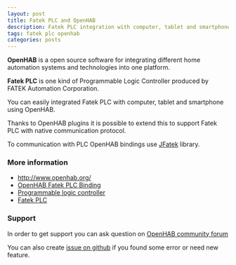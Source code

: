 ```yaml
---
layout: post
title: Fatek PLC and OpenHAB
description: Fatek PLC integration with computer, tablet and smartphone using OpenHAB
tags: fatek plc openhab
categories: posts
---
```


**OpenHAB** is a open source software for integrating different home automation systems
and technologies into one platform.

**Fatek PLC** is one kind of Programmable Logic Controller produced by FATEK Automation Corporation.

You can easily integrated Fatek PLC with computer, tablet and smartphone using OpenHAB.
<!-- -->

Thanks to OpenHAB plugins it is possible to extend this to support Fatek PLC with native communication protocol.

To communication with PLC OpenHAB bindings use [JFatek](/jfatek/) library.

### More information
 * <http://www.openhab.org/>
 * [OpenHAB Fatek PLC Binding](https://github.com/openhab/openhab/wiki/Fatek-PLC-Binding)
 * [Programmable logic controller](https://en.wikipedia.org/wiki/Programmable_logic_controller)
 * [Fatek PLC](http://www.fatek.com/en/prod.php?catId=1)

### Support
In order to get support you can ask question on [OpenHAB community forum](https://community.openhab.org/)

You can also create [issue on github](https://github.com/openhab/openhab/issues)
if you found some error or need new feature.

